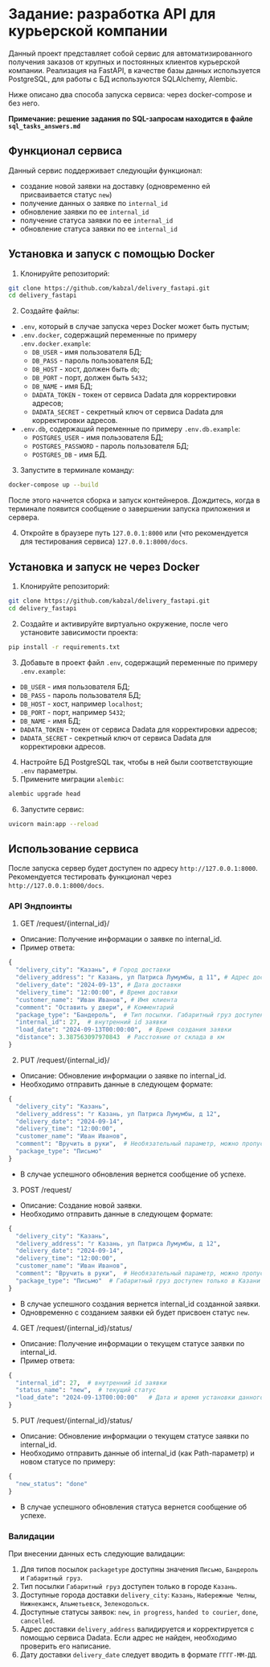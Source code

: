 # Задание: разработка API для курьерской компании

Данный проект представляет собой сервис для автоматизированного получения заказов от крупных и постоянных клиентов курьерской компании. Реализация на FastAPI, 
в качестве базы данных используется PostgreSQL, для работы с БД используются SQLAlchemy, Alembic.

Ниже описано два способа запуска сервиса: через docker-compose и без него.

**Примечание: решение задания по SQL-запросам находится в файле `sql_tasks_answers.md`**

## Функционал сервиса
Данный сервис поддерживает следующйи функционал:
- создание новой заявки на доставку (одновременно ей присваивается статус `new`)
- получение данных о заявке по `internal_id`
- обновление заявки по ее `internal_id`
- получение статуса заявки по ее `internal_id`
- обновление статуса заявки по ее `internal_id`

## Установка и запуск с помощью Docker
1. Клонируйте репозиторий:
```bash
git clone https://github.com/kabzal/delivery_fastapi.git
cd delivery_fastapi
```
2. Создайте файлы:
- `.env`, который в случае запуска через Docker может быть пустым;
- `.env.docker`, содержащий переменные по примеру `.env.docker.example`:
  - `DB_USER` - имя пользователя БД;
  - `DB_PASS` - пароль пользователя БД;
  - `DB_HOST` - хост, должен быть `db`;
  - `DB_PORT` - порт, должен быть `5432`;
  - `DB_NAME` - имя БД;
  - `DADATA_TOKEN` - токен от сервиса Dadata для корректировки адресов;
  - `DADATA_SECRET` - секретный ключ от сервиса Dadata для корректировки адресов.
- `.env.db`, содержащий переменные по примеру `.env.db.example`:
  - `POSTGRES_USER` - имя пользователя БД;
  - `POSTGRES_PASSWORD` - пароль пользователя БД;
  - `POSTGRES_DB` - имя БД.
3.  Запустите в терминале команду:
```bash
docker-compose up --build
```
После этого начнется сборка и запуск контейнеров. Дождитесь, когда в терминале появится сообщение о завершении запуска приложения и сервера.

4. Откройте в браузере путь `127.0.0.1:8000` или (что рекомендуется для тестирования сервиса) `127.0.0.1:8000/docs`.

## Установка и запуск не через Docker
1. Клонируйте репозиторий:
```bash
git clone https://github.com/kabzal/delivery_fastapi.git
cd delivery_fastapi
```
2. Создайте и активируйте виртуально окружение, после чего установите зависимости проекта:
```bash
pip install -r requirements.txt
```
3. Добавьте в проект файл `.env`, содержащий переменные по примеру `.env.example`:
- `DB_USER` - имя пользователя БД;
- `DB_PASS` - пароль пользователя БД;
- `DB_HOST` - хост, например `localhost`;
- `DB_PORT` - порт, например `5432`;
- `DB_NAME` - имя БД;
- `DADATA_TOKEN` - токен от сервиса Dadata для корректировки адресов;
- `DADATA_SECRET` - секретный ключ от сервиса Dadata для корректировки адресов.
4. Настройте БД PostgreSQL так, чтобы в ней были соответствующие `.env` параметры.
5. Примените миграции `alembic`:
```bash
alembic upgrade head
```
6. Запустите сервис:
```bash
uvicorn main:app --reload
```

## Использование сервиса
После запуска сервер будет доступен по адресу `http://127.0.0.1:8000`. Рекомендуется тестировать функционал через `http://127.0.0.1:8000/docs`.

### API Эндпоинты
1. GET /request/{internal_id}/
- Описание: Получение информации о заявке по internal_id.
- Пример ответа:
```python
{
  "delivery_city": "Казань", # Город доставки
  "delivery_address": "г Казань, ул Патриса Лумумбы, д 11", # Адрес доставки
  "delivery_date": "2024-09-13", # Дата доставки
  "delivery_time": "12:00:00", # Время доставки
  "customer_name": "Иван Иванов", # Имя клиента
  "comment": "Оставить у двери", # Комментарий
  "package_type": "Бандероль",  # Тип посылки. Габаритный груз доступен только в Казани
  "internal_id": 27,  # внутренний id заявки
  "load_date": "2024-09-13T00:00:00",  # Время создания заявки
  "distance": 3.387563097970843  # Расстояние от склада в км
}
```
2. PUT /request/{internal_id}/
- Описание: Обновление информации о заявке по internal_id.
- Необходимо отправить данные в следующем формате:
```python
{
  "delivery_city": "Казань",
  "delivery_address": "г Казань, ул Патриса Лумумбы, д 12",
  "delivery_date": "2024-09-14",
  "delivery_time": "12:00:00",
  "customer_name": "Иван Иванов",
  "comment": "Вручить в руки",  # Необязательный параметр, можно пропустить, тогда комментария не будет
  "package_type": "Письмо"
}
```
- В случае успешного обновления вернется сообщение об успехе.
3. POST /request/
- Описание: Создание новой заявки.
- Необходимо отправить данные в следующем формате:
```python
{
  "delivery_city": "Казань",
  "delivery_address": "г Казань, ул Патриса Лумумбы, д 12",
  "delivery_date": "2024-09-14",
  "delivery_time": "12:00:00",
  "customer_name": "Иван Иванов",
  "comment": "Вручить в руки",  # Необязательный параметр, можно пропустить, тогда комментария не будет
  "package_type": "Письмо"  # Габаритный груз доступен только в Казани
}
```
- В случае успешного создания вернется internal_id созданной заявки.
- Одновременно с созданием заявки ей будет присвоен статус `new`.
4. GET /request/{internal_id}/status/
- Описание: Получение информации о текущем статусе заявки по internal_id.
- Пример ответа:
```python
{
  "internal_id": 27,  # внутренний id заявки
  "status_name": "new",  # текущий статус
  "load_date": "2024-09-13T00:00:00"   # Дата и время установки данного статуса
}
```
5. PUT /request/{internal_id}/status/
- Описание: Обновление информации о текущем статусе заявки по internal_id.
- Необходимо отправить данные об internal_id (как Path-параметр) и новом статусе по примеру:
```python
{
  "new_status": "done"
}
```
- В случае успешного обновления статуса вернется сообщение об успехе.

### Валидации
При внесении данных есть следующие валидации:
1. Для типов посылок `packagetype` доступны значения `Письмо`, `Бандероль` и `Габаритный груз`.
2. Тип посылки `Габаритный груз` доступен только в городе `Казань`.
3. Доступные города доставки `delivery_city`: `Казань`, `Набережные Челны`, `Нижнекамск`, `Альметьевск`, `Зеленодольск`.
4. Доступные статусы заявок: `new`, `in progress`, `handed to courier`, `done`, `cancelled`.
5. Адрес доставки `delivery_address` валидируется и корректируется с помощью сервиса Dadata. Если адрес не найден, необходимо проверить его написание.
6. Дату доставки `delivery_date` следует вводить в формате `ГГГГ-ММ-ДД`.
